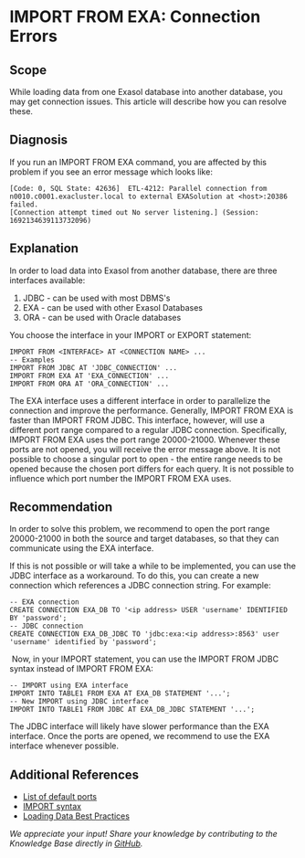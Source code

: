 # IMPORT FROM EXA: Connection Errors 
## Scope

While loading data from one Exasol database into another database, you may get connection issues. This article will describe how you can resolve these.

## Diagnosis

If you run an IMPORT FROM EXA command, you are affected by this problem if you see an error message which looks like:


```markup
[Code: 0, SQL State: 42636]  ETL-4212: Parallel connection from n0010.c0001.exacluster.local to external EXASolution at <host>:20386 failed. 
[Connection attempt timed out No server listening.] (Session: 1692134639113732096)
```
## Explanation

In order to load data into Exasol from another database, there are three interfaces available:

1. JDBC - can be used with most DBMS's
2. EXA - can be used with other Exasol Databases
3. ORA - can be used with Oracle databases

You choose the interface in your IMPORT or EXPORT statement:


```markup
IMPORT FROM <INTERFACE> AT <CONNECTION NAME> ...  
-- Examples  
IMPORT FROM JDBC AT 'JDBC_CONNECTION' ... 
IMPORT FROM EXA AT 'EXA_CONNECTION' ... 
IMPORT FROM ORA AT 'ORA_CONNECTION' ...
```
The EXA interface uses a different interface in order to parallelize the connection and improve the performance. Generally, IMPORT FROM EXA is faster than IMPORT FROM JDBC. This interface, however, will use a different port range compared to a regular JDBC connection. Specifically, IMPORT FROM EXA uses the port range 20000-21000. Whenever these ports are not opened, you will receive the error message above. It is not possible to choose a singular port to open - the entire range needs to be opened because the chosen port differs for each query. It is not possible to influence which port number the IMPORT FROM EXA uses. 

## Recommendation

In order to solve this problem, we recommend to open the port range 20000-21000 in both the source and target databases, so that they can communicate using the EXA interface.

If this is not possible or will take a while to be implemented, you can use the JDBC interface as a workaround. To do this, you can create a new connection which references a JDBC connection string. For example:


```markup
-- EXA connection 
CREATE CONNECTION EXA_DB TO '<ip address> USER 'username' IDENTIFIED BY 'password';  
-- JDBC connection 
CREATE CONNECTION EXA_DB_JDBC TO 'jdbc:exa:<ip address>:8563' user 'username' identified by 'password';
```
 Now, in your IMPORT statement, you can use the IMPORT FROM JDBC syntax instead of IMPORT FROM EXA:


```markup
-- IMPORT using EXA interface 
IMPORT INTO TABLE1 FROM EXA AT EXA_DB STATEMENT '...';  
-- New IMPORT using JDBC interface 
IMPORT INTO TABLE1 FROM JDBC AT EXA_DB_JDBC STATEMENT '...';
```
 The JDBC interface will likely have slower performance than the EXA interface. Once the ports are opened, we recommend to use the EXA interface whenever possible.

## Additional References

* [List of default ports](https://docs.exasol.com/administration/on-premise/installation/prepareenvironment/cluster_network_access.htm#DefaultPorts)
* [IMPORT syntax](https://docs.exasol.com/sql/import.htm)
* [Loading Data Best Practices](https://docs.exasol.com/loading_data/best_practice.htm)

*We appreciate your input! Share your knowledge by contributing to the Knowledge Base directly in [GitHub](https://github.com/exasol/public-knowledgebase).* 